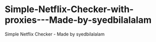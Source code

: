 # Simple-Netflix-Checker-with-proxies---Made-by-syedbilalalam
Simple Netflix Checker - Made by syedbilalalam

